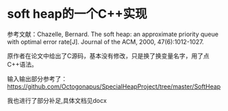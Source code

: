 # soft heap的一个C++实现
参考文献：Chazelle, Bernard. The soft heap: an approximate priority queue with optimal error rate[J]. Journal of the ACM, 2000, 47(6):1012-1027.

原作者在论文中给出了C源码，基本没有修改，只是换了换变量名字，用了点C++语法。

输入输出部分参考了：https://github.com/Octogonapus/SpecialHeapProject/tree/master/SoftHeap

我也进行了部分补足,具体文档见docx
